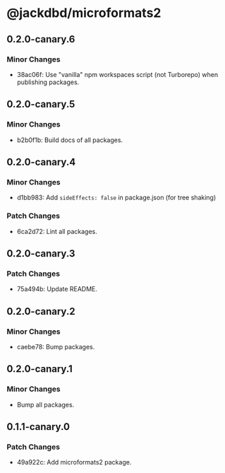 # @jackdbd/microformats2

## 0.2.0-canary.6

### Minor Changes

- 38ac06f: Use "vanilla" npm workspaces script (not Turborepo) when publishing packages.

## 0.2.0-canary.5

### Minor Changes

- b2b0f1b: Build docs of all packages.

## 0.2.0-canary.4

### Minor Changes

- d1bb983: Add `sideEffects: false` in package.json (for tree shaking)

### Patch Changes

- 6ca2d72: Lint all packages.

## 0.2.0-canary.3

### Patch Changes

- 75a494b: Update README.

## 0.2.0-canary.2

### Minor Changes

- caebe78: Bump packages.

## 0.2.0-canary.1

### Minor Changes

- Bump all packages.

## 0.1.1-canary.0

### Patch Changes

- 49a922c: Add microformats2 package.
